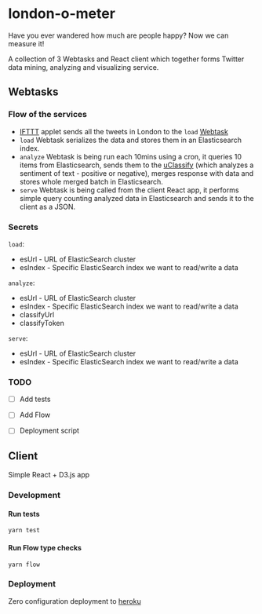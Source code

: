# london-o-meter

Have you ever wandered how much are people happy? Now we can measure it!

A collection of 3 Webtasks and React client which together forms Twitter data mining, analyzing and visualizing service.

## Webtasks
### Flow of the services
* [IFTTT](https://ifttt.com/discover) applet sends all the tweets in London to the `load` [Webtask](https://webtask.io/)
* `load` Webtask serializes the data and stores them in an Elasticsearch index.
* `analyze` Webtask is being run each 10mins using a cron, it queries 10 items from Elasticsearch, sends them to the [uClassify](https://uclassify.com/) (which analyzes a sentiment of text - positive or negative), merges response with data and stores whole merged batch in Elasticsearch.
* `serve` Webtask is being called from the client React app, it performs simple query counting analyzed data in Elasticsearch and sends it to the client as a JSON.

### Secrets
`load`:
* esUrl - URL of ElasticSearch cluster
* esIndex - Specific ElasticSearch index we want to read/write a data

`analyze`:
* esUrl - URL of ElasticSearch cluster
* esIndex - Specific ElasticSearch index we want to read/write a data
* classifyUrl
* classifyToken

`serve`:
* esUrl - URL of ElasticSearch cluster
* esIndex - Specific ElasticSearch index we want to read/write a data

### TODO
- [ ] Add tests

- [ ] Add Flow

- [ ] Deployment script

## Client
Simple React + D3.js app

### Development
#### Run tests
`yarn test`

#### Run Flow type checks
`yarn flow`

### Deployment
Zero configuration deployment to [heroku](https://blog.heroku.com/deploying-react-with-zero-configuration)
